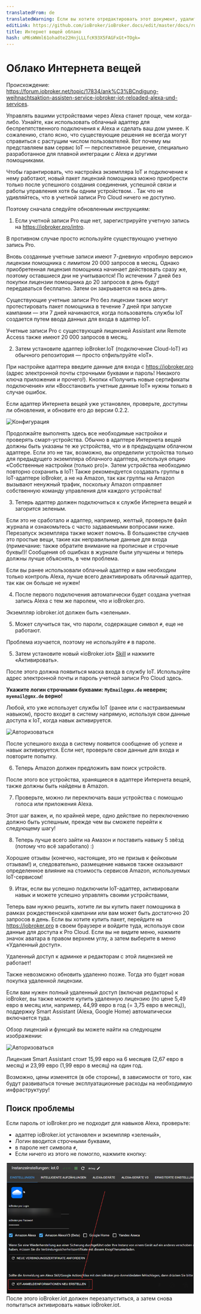 ```yaml
---
translatedFrom: de
translatedWarning: Если вы хотите отредактировать этот документ, удалите поле «translationFrom», в противном случае этот документ будет снова автоматически переведен
editLink: https://github.com/ioBroker/ioBroker.docs/edit/master/docs/ru/cloud/iot.md
title: Интернет вещей облако
hash: uM6sWWml61ohadte22HnjLLLfcK93X5FAGFxGt+TOgk=
---
```

# Облако Интернета вещей
Происхождение: https://forum.iobroker.net/topic/17834/ank%C3%BCndigung-weihnachtsaktion-assisten-service-iobroker-iot-reloaded-alexa-und-services.

Управлять вашими устройствами через Alexa станет проще, чем когда-либо.
Узнайте, как использовать облачный адаптер для беспрепятственного подключения к Alexa и сделать ваш дом умнее. К сожалению, стало ясно, что существующие решения не всегда могут справиться с растущим числом пользователей.
Вот почему мы представляем вам сервис IoT — перспективное решение, специально разработанное для плавной интеграции с Alexa и другими помощниками.

Чтобы гарантировать, что настройка экземпляра IoT и подключение к нему работают, новый пакет лицензий помощника можно приобрести только после успешного создания соединения, успешной связи и работы управления хотя бы одним устройством. .
Так что не удивляйтесь, что в учетной записи Pro Cloud ничего не доступно.

Поэтому сначала следуйте обновленным инструкциям:

1. Если учетной записи Pro еще нет, зарегистрируйте учетную запись на https://iobroker.pro/intro.

В противном случае просто используйте существующую учетную запись Pro.

Вновь созданные учетные записи имеют 7-дневную «пробную версию» лицензии помощника с лимитом 20 000 запросов в месяц.
Однако приобретенная лицензия помощника начинает действовать сразу же, поэтому оставшиеся дни не учитываются! По истечении 7 дней без покупки лицензии помощника до 20 запросов в день будут передаваться бесплатно.
Затем он закрывается на весь день.

Существующие учетные записи Pro без лицензии также могут протестировать пакет помощника в течение 7 дней при запуске кампании — эти 7 дней начинаются, когда пользователь службы IoT создается путем ввода данных для входа в адаптер IoT.

Учетные записи Pro с существующей лицензией Assistant или Remote Access также имеют 20 000 запросов в месяц.

2. Затем установите адаптер ioBroker.IoT (подключение Cloud-IoT) из обычного репозитория — просто отфильтруйте «IoT».

При настройке адаптера введите данные для входа с https://iobroker.pro (адрес электронной почты строчными буквами и пароль! Никакого ключа приложения и прочего!).
Кнопки «Получить новые сертификаты подключения» или «Восстановить учетные данные IoT» нужны только в случае ошибок.

Если адаптер Интернета вещей уже установлен, проверьте, доступны ли обновления, и обновите его до версии 0.2.2.

![Конфигурация](../../de/cloud/media/iot_settings.png)

Продолжайте выполнять здесь все необходимые настройки и проверять смарт-устройства.
Обычно в адаптере Интернета вещей должны быть указаны те же устройства, что и в предыдущем облачном адаптере.
Если это не так, возможно, вы определили устройства только для предыдущего экземпляра облачного адаптера, используя опцию «Собственные настройки (только pro)».
Затем устройства необходимо повторно сохранить в IoT! Также рекомендуется создавать группы в IoT-адаптере ioBroker, а не на Amazon, так как группы на Amazon вызывают ненужный трафик, поскольку Amazon отправляет собственную команду управления для каждого устройства!

3. Теперь адаптер должен подключиться к службе Интернета вещей и загорится зеленым.

Если это не сработало и адаптер, например, желтый, проверьте файл журнала и ознакомьтесь с часто задаваемыми вопросами ниже.
Перезапуск экземпляра также может помочь.
В большинстве случаев это простые вещи, такие как неправильные данные для входа (примечание: также обратите внимание на прописные и строчные буквы!)! Сообщения об ошибках в журнале были улучшены и теперь должны лучше объяснять, в чем проблема.

Если вы ранее использовали облачный адаптер и вам необходим только контроль Alexa, лучше всего деактивировать облачный адаптер, так как он больше не нужен!

4. После первого подключения автоматически будет создана учетная запись Alexa с тем же паролем, что и ioBroker.pro.

Экземпляр iobroker.iot должен быть «зеленым».

5. Может случиться так, что пароли, содержащие символ `#`, еще не работают.

Проблема изучается, поэтому не используйте `#` в пароле.

5. Затем установите новый «ioBroker.iot» [Skill](https://www.amazon.de/ioBroker-ioBroker-iot/dp/B07L66BFF9) и нажмите «Активировать».

После этого должна появиться маска входа в службу IoT.
Используйте адрес электронной почты и пароль учетной записи Pro Cloud здесь.

**Укажите логин строчными буквами: `MyEmail@gmx.de` неверен; `myemail@gmx.de` верно!**

Любой, кто уже использует службы IoT (ранее или с настраиваемым навыком), просто входит в систему напрямую, используя свои данные доступа к IoT, когда навык активируется.

![Авторизоваться](../../de/cloud/media/iot_login.png)

После успешного входа в систему появится сообщение об успехе и навык активируется.
Если нет, проверьте свои данные для входа и повторите попытку.

6. Теперь Amazon должен предложить вам поиск устройств.

После этого все устройства, хранящиеся в адаптере Интернета вещей, также должны быть найдены в Amazon.

7. Проверьте, можно ли переключать ваши устройства с помощью голоса или приложения Alexa.

Этот шаг важен, и, по крайней мере, одно действие по переключению должно быть успешным, прежде чем вы сможете перейти к следующему шагу!

8. Теперь лучше всего зайти на Амазон и поставить навыку 5 звёзд (потому что всё заработало) :)

Хорошие отзывы (конечно, настоящие, это не призыв к фейковым отзывам!) и, следовательно, размещение навыков также оказывают определенное влияние на стоимость сервисов Amazon, используемых IoT-сервисом!

9. Итак, если вы успешно подключили IoT-адаптер, активировали навык и можете успешно управлять своими устройствами,

Теперь вам нужно решить, хотите ли вы купить пакет помощника в рамках рождественской кампании или вам может быть достаточно 20 запросов в день.
Если вы хотите купить пакет, перейдите на https://iobroker.pro в своем браузере и войдите туда, используя свои данные для доступа к Pro Cloud.
Если вы не видите меню, нажмите значок аватара в правом верхнем углу, а затем выберите в меню «Удаленный доступ».

Удаленный доступ к админке и редакторам с этой лицензией не работает!

Также невозможно обновить удаленно позже. Тогда это будет новая покупка удаленной лицензии.

Если вам нужен полный удаленный доступ (включая редакторы) к ioBroker, вы также можете купить удаленную лицензию (по цене 5,49 евро в месяц или, например, 44,99 евро в год (= 3,75 евро в месяц)), поддержку Smart Assistant (Alexa, Google Home) автоматически включается туда.

Обзор лицензий и функций вы можете найти на следующем изображении:

![Авторизоваться](../../de/cloud/media/iot_compare.png)

Лицензия Smart Assistant стоит 15,99 евро на 6 месяцев (2,67 евро в месяц) и 23,99 евро (1,99 евро в месяц) на один год.

Возможно, цены изменятся (в обе стороны), в зависимости от того, как будут развиваться точные эксплуатационные расходы на необходимую инфраструктуру!

## Поиск проблемы
Если пароль от ioBroker.pro не подходит для навыков Alexa, проверьте:

- адаптер ioBroker.iot установлен и экземпляр «зеленый»,
- Логин вводится строчными буквами,
- в пароле нет символа `#`,
- Если ничего из этого не помогло, нажмите кнопку:

![Воссоздать](../../de/cloud/media/iot_passwort.png) После этого ioBroker.iot должен перезапуститься, а затем снова попытаться активировать навык ioBroker.iot.